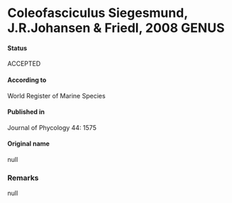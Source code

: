 # Coleofasciculus Siegesmund, J.R.Johansen & Friedl, 2008 GENUS

#### Status
ACCEPTED

#### According to
World Register of Marine Species

#### Published in
Journal of Phycology 44: 1575

#### Original name
null

### Remarks
null